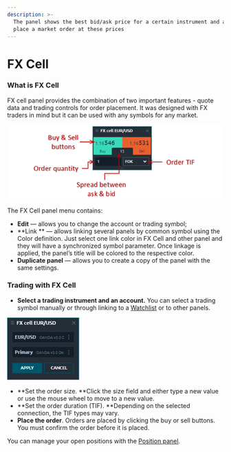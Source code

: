 ```yaml
---
description: >-
  The panel shows the best bid/ask price for a certain instrument and allows to
  place a market order at these prices
---
```


# FX Cell

### What is FX Cell

FX cell panel provides the combination of two important features - quote data and trading controls for order placement. It was designed with FX traders in mind but it can be used with any symbols for any market.

![ ](../.gitbook/assets/fx-cell-general-view.png)

The FX Cell panel menu contains:

* **Edit**  — allows you to change the account or trading symbol;
* **Link ** —  allows linking several panels by common symbol using the Color definition. Just select one link color in FX Cell and other panel and they will have a synchronized symbol parameter. Once linkage is applied, the panel’s title will be colored to the respective color.
* **Duplicate panel** — allows you to create a copy of the panel with the same settings.

### Trading with FX Cell

* **Select a trading instrument and an account.** You can select a trading symbol manually or through linking to a [Watchlist](https://help.quantower.com/analytics-panels/watchlist) or to other panels.

![](../.gitbook/assets/fx-cell-select-the-symbol.png)

* **Set the order size. **Click the size field and either type a new value or use the mouse wheel to move to a new value.
* **Set the order duration (TIF). **Depending on the selected connection, the TIF types may vary.
* **Place the order**. Orders are placed by clicking the buy or sell buttons. You must confirm the order before it is placed.

You can manage your open positions with the [Position panel](https://help.quantower.com/portfolio-panels/positions).
